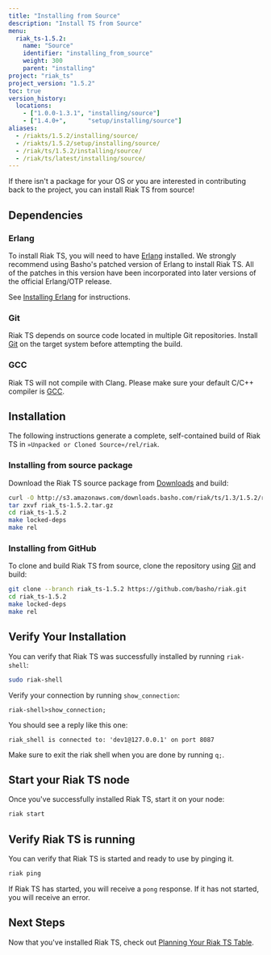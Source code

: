 ```yaml
---
title: "Installing from Source"
description: "Install TS from Source"
menu:
  riak_ts-1.5.2:
    name: "Source"
    identifier: "installing_from_source"
    weight: 300
    parent: "installing"
project: "riak_ts"
project_version: "1.5.2"
toc: true
version_history:
  locations:
    - ["1.0.0-1.3.1", "installing/source"]
    - ["1.4.0+",      "setup/installing/source"]
aliases:
  - /riakts/1.5.2/installing/source/
  - /riakts/1.5.2/setup/installing/source/
  - /riak/ts/1.5.2/installing/source/
  - /riak/ts/latest/installing/source/
---
```



[download]: {{<baseurl>}}riak/ts/1.5.2/downloads/
[Erlang]: http://www.erlang.org/
[GCC]: https://gcc.gnu.org/
[Git]: https://git-scm.com/
[install erlang]: {{<baseurl>}}riak/ts/1.5.2/setup/installing/source/erlang
[planning]: {{<baseurl>}}riak/ts/1.5.2/using/planning/
[Riak TS GitHub repository]: https://github.com/basho/riak/tree/riak_ts-1.5.2


If there isn't a package for your OS or you are interested in contributing back to the project, you can install Riak TS from source!


## Dependencies

### Erlang

To install Riak TS, you will need to have [Erlang] installed. We strongly recommend using Basho's patched version of Erlang to install Riak TS. All of the patches in this version have been incorporated into later versions of the official Erlang/OTP release.

See [Installing Erlang][install erlang] for instructions.


### Git

Riak TS depends on source code located in multiple Git repositories. Install [Git] on the target system before attempting the build.


### GCC

Riak TS will not compile with Clang. Please make sure your default C/C++
compiler is [GCC].


## Installation

The following instructions generate a complete, self-contained build of
Riak TS in `»Unpacked or Cloned Source«/rel/riak`.


### Installing from source package

Download the Riak TS source package from [Downloads][download] and build:

```bash
curl -O http://s3.amazonaws.com/downloads.basho.com/riak/ts/1.3/1.5.2/riak_ts-1.5.2.tar.gz
tar zxvf riak_ts-1.5.2.tar.gz
cd riak_ts-1.5.2
make locked-deps
make rel
```


### Installing from GitHub

To clone and build Riak TS from source, clone the repository using [Git] and build:

```bash
git clone --branch riak_ts-1.5.2 https://github.com/basho/riak.git
cd riak_ts-1.5.2
make locked-deps
make rel
```


## Verify Your Installation

You can verify that Riak TS was successfully installed by running `riak-shell`:

```bash
sudo riak-shell
```

Verify your connection by running `show_connection`:

```
riak-shell>show_connection;
```

You should see a reply like this one:

```
riak_shell is connected to: 'dev1@127.0.0.1' on port 8087
```

Make sure to exit the riak shell when you are done by running `q;`.


## Start your Riak TS node

Once you've successfully installed Riak TS, start it on your node:

```bash
riak start
```

## Verify Riak TS is running

You can verify that Riak TS is started and ready to use by pinging it.

```bash
riak ping
```

If Riak TS has started, you will receive a `pong` response. If it has not started, you will receive an error. 


## Next Steps

Now that you've installed Riak TS, check out [Planning Your Riak TS Table][planning].
